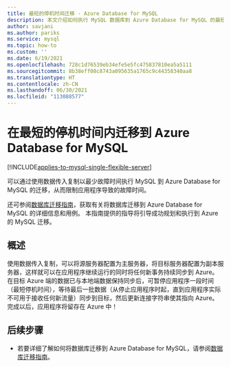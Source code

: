 ```yaml
---
title: 最短的停机时间迁移 - Azure Database for MySQL
description: 本文介绍如何执行 MySQL 数据库到 Azure Database for MySQL 的最短停机时间迁移。
author: savjani
ms.author: pariks
ms.service: mysql
ms.topic: how-to
ms.custom: ''
ms.date: 6/19/2021
ms.openlocfilehash: 728c1d76539eb34efe5e5fc475837810ea5a5111
ms.sourcegitcommit: 8b38eff08c8743a095635a1765c9c44358340aa8
ms.translationtype: HT
ms.contentlocale: zh-CN
ms.lasthandoff: 06/30/2021
ms.locfileid: "113088577"
---
```

# <a name="minimal-downtime-migration-to-azure-database-for-mysql"></a>在最短的停机时间内迁移到 Azure Database for MySQL

[!INCLUDE[applies-to-mysql-single-flexible-server](includes/applies-to-mysql-single-flexible-server.md)]

可以通过使用数据传入复制以最少故障时间执行 MySQL 到 Azure Database for MySQL 的迁移，从而限制应用程序导致的故障时间。

还可参阅[数据库迁移指南](https://github.com/Azure/azure-mysql/tree/master/MigrationGuide)，获取有关将数据库迁移到 Azure Database for MySQL 的详细信息和用例。 本指南提供的指导将引导成功规划和执行到 Azure 的 MySQL 迁移。

## <a name="overview"></a>概述

使用数据传入复制，可以将源服务器配置为主服务器，将目标服务器配置为副本服务器，这样就可以在应用程序继续运行的同时将任何新事务持续同步到 Azure。 在目标 Azure 端的数据已与本地端数据保持同步后，可暂停应用程序一段时间（最短停机时间），等待最后一批数据（从停止应用程序时起，直到应用程序实际不可用于接收任何新流量）同步到目标，然后更新连接字符串使其指向 Azure。 完成以后，应用程序将留存在 Azure 中！

## <a name="next-steps"></a>后续步骤

- 若要详细了解如何将数据库迁移到 Azure Database for MySQL，请参阅[数据库迁移指南](https://github.com/Azure/azure-mysql/tree/master/MigrationGuide)。
